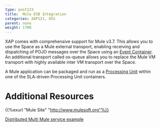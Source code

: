 ```yaml
---
type: post123
title:  Mule ESB Integration
categories: XAP123, OSS
parent: none
weight: 1700
---
```


XAP comes with comprehensive support for Mule v3.7. This allows you to use the Space as a Mule external transport, enabling receiving and dispatching of POJO messages over the Space using an [Event Container](./mule-event-container-transport.html).
An additional transport called os-queue allows you to replace the Mule VM transport with highly available inter VM transport over the Space.

A Mule application can be packaged and run as a [Processing Unit](./mule-processing-unit.html) within one of the SLA-driven Processing Unit containers.

# Additional Resources

{{%exurl "Mule Site" "http://www.mulesoft.org"%}}

[Distributed Multi Mule service example](/sbp/mule-esb-example.html)


